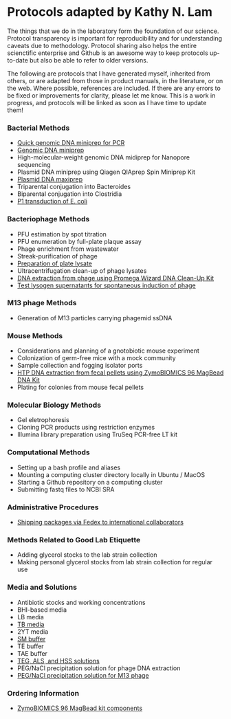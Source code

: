 # Protocols adapted by Kathy N. Lam

The things that we do in the laboratory form the foundation of our science. Protocol transparency is important for reproducibility and for understanding caveats due to methodology. Protocol sharing also helps the entire scienctific enterprise and Github is an awesome way to keep protocols up-to-date but also be able to refer to older versions. 

The following are protocols that I have generated myself, inherited from others, or are adapted from those in product manuals, in the literature, or on the web. Where possible, references are included. If there are any errors to be fixed or improvements for clarity, please let me know. This is a work in progress, and protocols will be linked as soon as I have time to update them! 


### Bacterial Methods
- [Quick genomic DNA miniprep for PCR](quick_gDNA_miniprep.md) 
- [Genomic DNA miniprep](gDNA_miniprep.md) 
- High-molecular-weight genomic DNA midiprep for Nanopore sequencing 
- Plasmid DNA miniprep using Qiagen QIAprep Spin Miniprep Kit
- [Plasmid DNA maxiprep](plasmid_maxiprep.md)
- Triparental conjugation into Bacteroides
- Biparental conjugation into Clostridia
- [P1 transduction of E. coli](p1_transduction.md)


### Bacteriophage Methods
- PFU estimation by spot titration
- PFU enumeration by full-plate plaque assay
- Phage enrichment from wastewater
- Streak-purification of phage
- [Preparation of plate lysate](plate_lysate.md)
- Ultracentrifugation clean-up of phage lysates
- [DNA extraction from phage using Promega Wizard DNA Clean-Up Kit](dna_extraction_phage_wizard_kit.md)
- [Test lysogen supernatants for spontaneous induction of phage](lysogen_supernatants_phage.md)


### M13 phage Methods
- Generation of M13 particles carrying phagemid ssDNA


### Mouse Methods
- Considerations and planning of a gnotobiotic mouse experiment
- Colonization of germ-free mice with a mock community
- Sample collection and fogging isolator ports
- [HTP DNA extraction from fecal pellets using ZymoBIOMICS 96 MagBead DNA Kit](mouse_fecal_pellets_zymobiomics_96_magbead.md)
- Plating for colonies from mouse fecal pellets


### Molecular Biology Methods
- Gel eletrophoresis
- Cloning PCR products using restriction enzymes
- Illumina library preparation using TruSeq PCR-free LT kit


### Computational Methods
- Setting up a bash profile and aliases
- Mounting a computing cluster directory locally in Ubuntu / MacOS
- Starting a Github repository on a computing cluster
- Submitting fastq files to NCBI SRA


### Administrative Procedures
- [Shipping packages via Fedex to international collaborators](shipping_international.md)


### Methods Related to Good Lab Etiquette
- Adding glycerol stocks to the lab strain collection
- Making personal glycerol stocks from lab strain collection for regular use


### Media and Solutions
- Antibiotic stocks and working concentrations
- BHI-based media
- LB media
- [TB media](TB_media.md) 
- 2YT media
- [SM buffer](SM_buffer.md)
- TE buffer
- TAE buffer
- [TEG, ALS, and HSS solutions](TEG_ALS_HSS_solutions.md)
- PEG/NaCl precipitation solution for phage DNA extraction
- [PEG/NaCl precipitation solution for M13 phage](PEG_NaCl_M13.md)

### Ordering Information
- [ZymoBIOMICS 96 MagBead kit components](zymobiomics_catalog.md)
